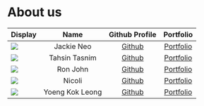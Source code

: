 # About us
Display |      Name       | Github Profile | Portfolio 
--------|:---------------:|:--------------:|:---------:
![](https://via.placeholder.com/100.png?text=Photo) |    Jackie Neo   | [Github](https://github.com/JackieNeoCEG) | [Portfolio](docs/team/johndoe.md)
![](https://via.placeholder.com/100.png?text=Photo) |  Tahsin Tasnim  | [Github](https://github.com/) | [Portfolio](docs/team/johndoe.md)
![](https://via.placeholder.com/100.png?text=Photo) |    Ron John     | [Github](https://github.com/) | [Portfolio](docs/team/johndoe.md)
![](https://via.placeholder.com/100.png?text=Photo) |     Nicoli      | [Github](https://github.com/) | [Portfolio](docs/team/johndoe.md)
![](https://via.placeholder.com/100.png?text=Photo) | Yoeng Kok Leong | [Github](https://github.com/) | [Portfolio](docs/team/johndoe.md)

